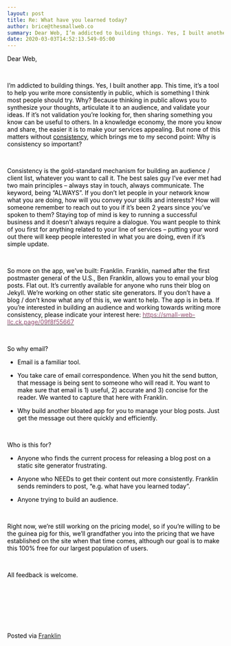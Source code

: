 ```yaml
---  
layout: post  
title: Re: What have you learned today?  
author: brice@thesmallweb.co  
summary: Dear Web, I’m addicted to building things. Yes, I built another a...  
date: 2020-03-03T14:52:13.549-05:00  
---
```


<body><div class="WordSection1">
<p class="MsoNormal"><span style="color:black">Dear Web,</span><p></p></p>
<p class="MsoNormal"><span style="color:black"> </span><p></p></p>
<p class="MsoNormal"><span style="color:black">I’m addicted to building things. Yes, I built another app. This time, it’s a tool to help you write more consistently in public, which is something I think most people should try. Why? Because thinking in public
 allows you to synthesize your thoughts, articulate it to an audience, and validate your ideas. If it’s not validation you’re looking for, then sharing something you know can be useful to others. In a knowledge economy, the more you know and share, the easier
 it is to make your services appealing. But none of this matters without <u>consistency</u>, which brings me to my second point: Why is consistency so important?</span><p></p></p>
<p class="MsoNormal"><span style="color:black"> </span><p></p></p>
<p class="MsoNormal"><span style="color:black">Consistency is the gold-standard mechanism for building an audience / client list, whatever you want to call it. The best sales guy I’ve ever met had two main principles – always stay in touch, always communicate.
 The keyword, being “ALWAYS”. If you don’t let people in your network know what you are doing, how will you convey your skills and interests? How will someone remember to reach out to you if it’s been 2 years since you’ve spoken to them? Staying top of mind
 is key to running a successful business and it doesn’t always require a dialogue. You want people to think of you first for anything related to your line of services – putting your word out there will keep people interested in what you are doing, even if it’s
 simple update.</span><p></p></p>
<p class="MsoNormal"><span style="color:black"> </span><p></p></p>
<p class="MsoNormal"><span style="color:black">So more on the app, we’ve built: Franklin. Franklin, named after the first postmaster general of the U.S., Ben Franklin, allows you to email your blog posts. Flat out. It’s currently available for anyone who runs
 their blog on Jekyll. We’re working on other static site generators. If you don’t have a blog / don’t know what any of this is, we want to help. The app is in beta. If you’re interested in building an audience and working towards writing more consistency,
 please indicate your interest here: <a href="https://small-web-llc.ck.page/09f8f55667"><span style="color:#954F72">https://small-web-llc.ck.page/09f8f55667</span></a></span><p></p></p>
<p class="MsoNormal"><span style="color:black"> </span><p></p></p>
<p class="MsoNormal"><span style="color:black">So why email?</span><p></p></p>
<ul style="margin-top:0in" type="disc">
<li class="MsoNormal" style="color:black;mso-list:l0 level1 lfo1">Email is a familiar tool.<p></p>
</li>
<li class="MsoNormal" style="color:black;mso-list:l0 level1 lfo1">You take care of email correspondence. When you hit the send button, that message is being sent to someone who will read it. You want to make sure that email is 1) useful, 2) accurate and 3)
 concise for the reader. We wanted to capture that here with Franklin.<p></p>
</li>
<li class="MsoNormal" style="color:black;mso-list:l0 level1 lfo1">Why build another bloated app for you to manage your blog posts. Just get the message out there quickly and efficiently.<p></p>
</li>
</ul>
<p class="MsoNormal"><span style="color:black"> </span><p></p></p>
<p class="MsoNormal"><span style="color:black">Who is this for?</span><p></p></p>
<ul style="margin-top:0in" type="disc"><li class="MsoNormal" style="color:black;mso-list:l4 level1 lfo2">Anyone who finds the current process for releasing a blog post on a static site generator frustrating.<p></p>
</li></ul>
<ul style="margin-top:0in" type="disc">
<li class="MsoNormal" style="color:black;mso-list:l5 level1 lfo3">Anyone who NEEDs to get their content out more consistently. Franklin sends reminders to post, “e.g. what have you learned today”.<p></p>
</li>
<li class="MsoNormal" style="color:black;mso-list:l5 level1 lfo3">Anyone trying to build an audience.<p></p>
</li>
</ul>
<p class="MsoNormal"><span style="color:black"> </span><p></p></p>
<p class="MsoNormal"><span style="color:black">Right now, we’re still working on the pricing model, so if you’re willing to be the guinea pig for this, we’ll grandfather you into the pricing that we have established on the site when that time comes, although
 our goal is to make this 100% free for our largest population of users. </span><p></p></p>
<p class="MsoNormal"><span style="color:black"> </span><p></p></p>
<p class="MsoNormal"><span style="color:black">All feedback is welcome.  </span><p></p></p>
<p class="MsoNormal"><span style="color:black"> </span><p></p></p>
<p class="MsoNormal"><p> </p></p>
<p class="MsoNormal"><p> </p></p>
<div>
<p class="MsoNormal"><span style="color:black"><br />Posted via <a href="https://franklinpostal.com">Franklin</a>